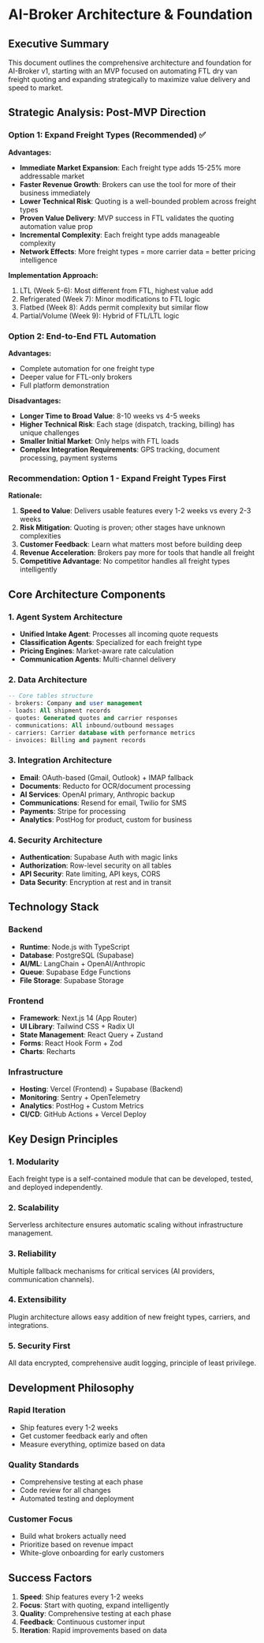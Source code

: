 # AI-Broker Architecture & Foundation

## Executive Summary
This document outlines the comprehensive architecture and foundation for AI-Broker v1, starting with an MVP focused on automating FTL dry van freight quoting and expanding strategically to maximize value delivery and speed to market.

## Strategic Analysis: Post-MVP Direction

### Option 1: Expand Freight Types (Recommended) ✅

**Advantages:**
- **Immediate Market Expansion**: Each freight type adds 15-25% more addressable market
- **Faster Revenue Growth**: Brokers can use the tool for more of their business immediately
- **Lower Technical Risk**: Quoting is a well-bounded problem across freight types
- **Proven Value Delivery**: MVP success in FTL validates the quoting automation value prop
- **Incremental Complexity**: Each freight type adds manageable complexity
- **Network Effects**: More freight types = more carrier data = better pricing intelligence

**Implementation Approach:**
1. LTL (Week 5-6): Most different from FTL, highest value add
2. Refrigerated (Week 7): Minor modifications to FTL logic
3. Flatbed (Week 8): Adds permit complexity but similar flow
4. Partial/Volume (Week 9): Hybrid of FTL/LTL logic

### Option 2: End-to-End FTL Automation

**Advantages:**
- Complete automation for one freight type
- Deeper value for FTL-only brokers
- Full platform demonstration

**Disadvantages:**
- **Longer Time to Broad Value**: 8-10 weeks vs 4-5 weeks
- **Higher Technical Risk**: Each stage (dispatch, tracking, billing) has unique challenges
- **Smaller Initial Market**: Only helps with FTL loads
- **Complex Integration Requirements**: GPS tracking, document processing, payment systems

### Recommendation: Option 1 - Expand Freight Types First

**Rationale:**
1. **Speed to Value**: Delivers usable features every 1-2 weeks vs every 2-3 weeks
2. **Risk Mitigation**: Quoting is proven; other stages have unknown complexities
3. **Customer Feedback**: Learn what matters most before building deep
4. **Revenue Acceleration**: Brokers pay more for tools that handle all freight
5. **Competitive Advantage**: No competitor handles all freight types intelligently

## Core Architecture Components

### 1. Agent System Architecture
- **Unified Intake Agent**: Processes all incoming quote requests
- **Classification Agents**: Specialized for each freight type
- **Pricing Engines**: Market-aware rate calculation
- **Communication Agents**: Multi-channel delivery

### 2. Data Architecture
```sql
-- Core tables structure
- brokers: Company and user management
- loads: All shipment records
- quotes: Generated quotes and carrier responses
- communications: All inbound/outbound messages
- carriers: Carrier database with performance metrics
- invoices: Billing and payment records
```

### 3. Integration Architecture
- **Email**: OAuth-based (Gmail, Outlook) + IMAP fallback
- **Documents**: Reducto for OCR/document processing
- **AI Services**: OpenAI primary, Anthropic backup
- **Communications**: Resend for email, Twilio for SMS
- **Payments**: Stripe for processing
- **Analytics**: PostHog for product, custom for business

### 4. Security Architecture
- **Authentication**: Supabase Auth with magic links
- **Authorization**: Row-level security on all tables
- **API Security**: Rate limiting, API keys, CORS
- **Data Security**: Encryption at rest and in transit

## Technology Stack

### Backend
- **Runtime**: Node.js with TypeScript
- **Database**: PostgreSQL (Supabase)
- **AI/ML**: LangChain + OpenAI/Anthropic
- **Queue**: Supabase Edge Functions
- **File Storage**: Supabase Storage

### Frontend
- **Framework**: Next.js 14 (App Router)
- **UI Library**: Tailwind CSS + Radix UI
- **State Management**: React Query + Zustand
- **Forms**: React Hook Form + Zod
- **Charts**: Recharts

### Infrastructure
- **Hosting**: Vercel (Frontend) + Supabase (Backend)
- **Monitoring**: Sentry + OpenTelemetry
- **Analytics**: PostHog + Custom Metrics
- **CI/CD**: GitHub Actions + Vercel Deploy

## Key Design Principles

### 1. Modularity
Each freight type is a self-contained module that can be developed, tested, and deployed independently.

### 2. Scalability
Serverless architecture ensures automatic scaling without infrastructure management.

### 3. Reliability
Multiple fallback mechanisms for critical services (AI providers, communication channels).

### 4. Extensibility
Plugin architecture allows easy addition of new freight types, carriers, and integrations.

### 5. Security First
All data encrypted, comprehensive audit logging, principle of least privilege.

## Development Philosophy

### Rapid Iteration
- Ship features every 1-2 weeks
- Get customer feedback early and often
- Measure everything, optimize based on data

### Quality Standards
- Comprehensive testing at each phase
- Code review for all changes
- Automated testing and deployment

### Customer Focus
- Build what brokers actually need
- Prioritize based on revenue impact
- White-glove onboarding for early customers

## Success Factors

1. **Speed**: Ship features every 1-2 weeks
2. **Focus**: Start with quoting, expand intelligently
3. **Quality**: Comprehensive testing at each phase
4. **Feedback**: Continuous customer input
5. **Iteration**: Rapid improvements based on data
